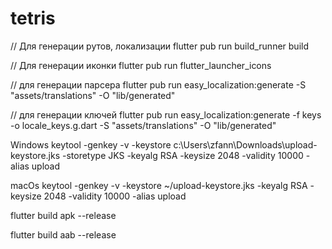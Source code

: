 # tetris

// Для генерации рутов, локализации
flutter pub run build_runner build

// Для генерации иконки
flutter pub run flutter_launcher_icons

// для генерации парсера
flutter pub run easy_localization:generate -S "assets/translations" -O "lib/generated"

// для генерации ключей
flutter pub run easy_localization:generate -f keys -o locale_keys.g.dart -S "assets/translations" -O "lib/generated"

Windows
keytool -genkey -v -keystore c:\Users\zfann\Downloads\upload-keystore.jks -storetype JKS -keyalg RSA -keysize 2048 -validity 10000 -alias upload

macOs
keytool -genkey -v -keystore ~/upload-keystore.jks -keyalg RSA -keysize 2048 -validity 10000 -alias upload

flutter build apk --release

flutter build aab --release